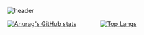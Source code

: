 <!--
**Chokeys/Chokeys** is a ✨ _special_ ✨ repository because its `README.md` (this file) appears on your GitHub profile.

Here are some ideas to get you started:

- 🔭 I’m currently working on ...
- 🌱 I’m currently learning ...
- 👯 I’m looking to collaborate on ...
- 🤔 I’m looking for help with ...
- 💬 Ask me about ...
- 📫 How to reach me: ...
- 😄 Pronouns: ...
- ⚡ Fun fact: ...
-->


![header](https://capsule-render.vercel.app/api?type=waving&color=auto&height=300&section=header&text=The%20Chokey&fontSize=90&animation=fadeIn&fontAlignY=38&desc=Keep%20that%20in%20mind,%20sage%20is%20the%20strictest%20to%20himself%20&descAlignY=60&descAlign=62)

[![Anurag's GitHub stats](https://github-readme-stats.vercel.app/api?username=Chokeys&show_icons=true&count_private=true)](https://github.com/anuraghazra/github-readme-stats)&nbsp;&nbsp;&nbsp;&nbsp;&nbsp;&nbsp;&nbsp;&nbsp;&nbsp;&nbsp;&nbsp;&nbsp;&nbsp;
[![Top Langs](https://github-readme-stats.vercel.app/api/top-langs/?username=Chokeys)](https://github.com/anuraghazra/github-readme-stats)

